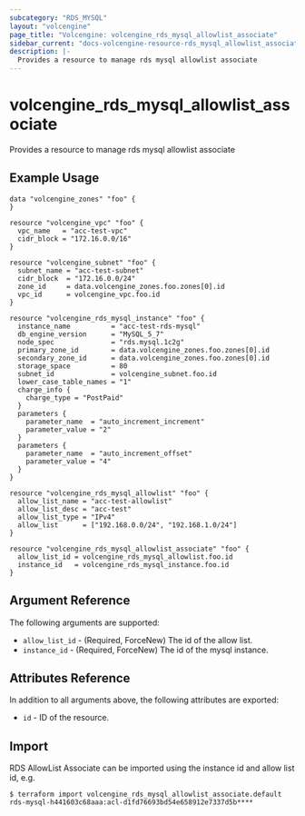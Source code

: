 ```yaml
---
subcategory: "RDS_MYSQL"
layout: "volcengine"
page_title: "Volcengine: volcengine_rds_mysql_allowlist_associate"
sidebar_current: "docs-volcengine-resource-rds_mysql_allowlist_associate"
description: |-
  Provides a resource to manage rds mysql allowlist associate
---
```

# volcengine_rds_mysql_allowlist_associate
Provides a resource to manage rds mysql allowlist associate
## Example Usage
```hcl
data "volcengine_zones" "foo" {
}

resource "volcengine_vpc" "foo" {
  vpc_name   = "acc-test-vpc"
  cidr_block = "172.16.0.0/16"
}

resource "volcengine_subnet" "foo" {
  subnet_name = "acc-test-subnet"
  cidr_block  = "172.16.0.0/24"
  zone_id     = data.volcengine_zones.foo.zones[0].id
  vpc_id      = volcengine_vpc.foo.id
}

resource "volcengine_rds_mysql_instance" "foo" {
  instance_name          = "acc-test-rds-mysql"
  db_engine_version      = "MySQL_5_7"
  node_spec              = "rds.mysql.1c2g"
  primary_zone_id        = data.volcengine_zones.foo.zones[0].id
  secondary_zone_id      = data.volcengine_zones.foo.zones[0].id
  storage_space          = 80
  subnet_id              = volcengine_subnet.foo.id
  lower_case_table_names = "1"
  charge_info {
    charge_type = "PostPaid"
  }
  parameters {
    parameter_name  = "auto_increment_increment"
    parameter_value = "2"
  }
  parameters {
    parameter_name  = "auto_increment_offset"
    parameter_value = "4"
  }
}

resource "volcengine_rds_mysql_allowlist" "foo" {
  allow_list_name = "acc-test-allowlist"
  allow_list_desc = "acc-test"
  allow_list_type = "IPv4"
  allow_list      = ["192.168.0.0/24", "192.168.1.0/24"]
}

resource "volcengine_rds_mysql_allowlist_associate" "foo" {
  allow_list_id = volcengine_rds_mysql_allowlist.foo.id
  instance_id   = volcengine_rds_mysql_instance.foo.id
}
```
## Argument Reference
The following arguments are supported:
* `allow_list_id` - (Required, ForceNew) The id of the allow list.
* `instance_id` - (Required, ForceNew) The id of the mysql instance.

## Attributes Reference
In addition to all arguments above, the following attributes are exported:
* `id` - ID of the resource.



## Import
RDS AllowList Associate can be imported using the instance id and allow list id, e.g.
```
$ terraform import volcengine_rds_mysql_allowlist_associate.default rds-mysql-h441603c68aaa:acl-d1fd76693bd54e658912e7337d5b****
```

